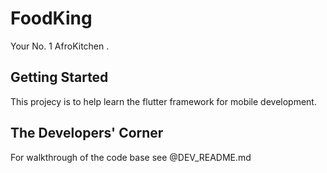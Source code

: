 # FoodKing

Your No. 1 AfroKitchen .

## Getting Started

This projecy is to help learn the flutter framework for mobile development. 

## The Developers' Corner
For walkthrough of the code base see @DEV_README.md

